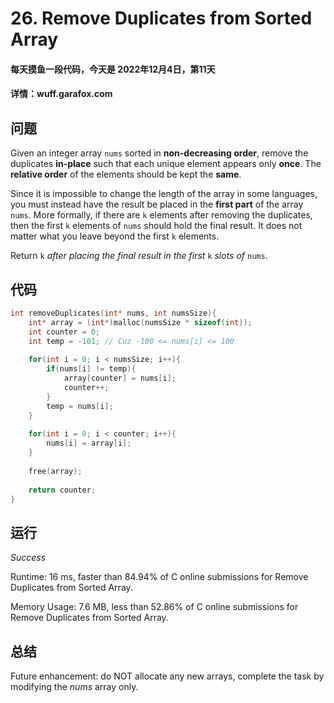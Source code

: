 # 26. Remove Duplicates from Sorted Array

#### 每天摸鱼一段代码，今天是 **2022年12月4日**，第11天

#### 详情：wuff.garafox.com 

## 问题

Given an integer array `nums` sorted in **non-decreasing order**, remove the duplicates **in-place** such that each unique element appears only **once**. The **relative order** of the elements should be kept the **same**.

Since it is impossible to change the length of the array in some languages, you must instead have the result be placed in the **first part** of the array `nums`. More formally, if there are `k` elements after removing the duplicates, then the first `k` elements of `nums` should hold the final result. It does not matter what you leave beyond the first `k` elements.

Return `k` *after placing the final result in the first* `k` *slots of* `nums`. 

## 代码

```c
int removeDuplicates(int* nums, int numsSize){
    int* array = (int*)malloc(numsSize * sizeof(int));
    int counter = 0;
    int temp = -101; // Cuz -100 <= nums[i] <= 100
    
    for(int i = 0; i < numsSize; i++){
        if(nums[i] != temp){
            array[counter] = nums[i];
            counter++;
        }
        temp = nums[i];
    }
    
    for(int i = 0; i < counter; i++){
        nums[i] = array[i];
    }
    
    free(array);
    
    return counter;
}
```

## 运行

*Success*

Runtime: 16 ms, faster than 84.94% of C online submissions for Remove Duplicates from Sorted Array.

Memory Usage: 7.6 MB, less than 52.86% of C online submissions for Remove Duplicates from Sorted Array.

## 总结

Future enhancement: do NOT allocate any new arrays, complete the task by modifying the *nums* array only. 

